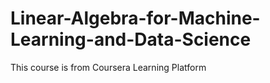 # Linear-Algebra-for-Machine-Learning-and-Data-Science
This course is from Coursera Learning Platform
